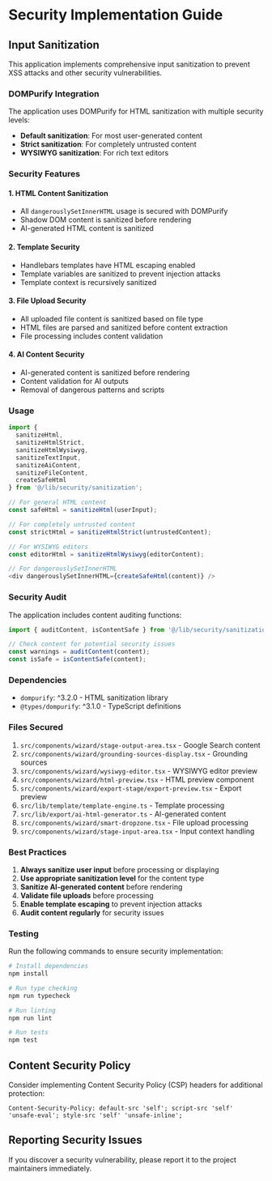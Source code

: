 # Security Implementation Guide

## Input Sanitization

This application implements comprehensive input sanitization to prevent XSS attacks and other security vulnerabilities.

### DOMPurify Integration

The application uses DOMPurify for HTML sanitization with multiple security levels:

- **Default sanitization**: For most user-generated content
- **Strict sanitization**: For completely untrusted content
- **WYSIWYG sanitization**: For rich text editors

### Security Features

#### 1. HTML Content Sanitization
- All `dangerouslySetInnerHTML` usage is secured with DOMPurify
- Shadow DOM content is sanitized before rendering
- AI-generated HTML content is sanitized

#### 2. Template Security
- Handlebars templates have HTML escaping enabled
- Template variables are sanitized to prevent injection attacks
- Template context is recursively sanitized

#### 3. File Upload Security
- All uploaded file content is sanitized based on file type
- HTML files are parsed and sanitized before content extraction
- File processing includes content validation

#### 4. AI Content Security
- AI-generated content is sanitized before rendering
- Content validation for AI outputs
- Removal of dangerous patterns and scripts

### Usage

```typescript
import { 
  sanitizeHtml, 
  sanitizeHtmlStrict, 
  sanitizeHtmlWysiwyg,
  sanitizeTextInput,
  sanitizeAiContent,
  sanitizeFileContent,
  createSafeHtml
} from '@/lib/security/sanitization';

// For general HTML content
const safeHtml = sanitizeHtml(userInput);

// For completely untrusted content
const strictHtml = sanitizeHtmlStrict(untrustedContent);

// For WYSIWYG editors
const editorHtml = sanitizeHtmlWysiwyg(editorContent);

// For dangerouslySetInnerHTML
<div dangerouslySetInnerHTML={createSafeHtml(content)} />
```

### Security Audit

The application includes content auditing functions:

```typescript
import { auditContent, isContentSafe } from '@/lib/security/sanitization';

// Check content for potential security issues
const warnings = auditContent(content);
const isSafe = isContentSafe(content);
```

### Dependencies

- `dompurify`: ^3.2.0 - HTML sanitization library
- `@types/dompurify`: ^3.1.0 - TypeScript definitions

### Files Secured

1. `src/components/wizard/stage-output-area.tsx` - Google Search content
2. `src/components/wizard/grounding-sources-display.tsx` - Grounding sources
3. `src/components/wizard/wysiwyg-editor.tsx` - WYSIWYG editor preview
4. `src/components/wizard/html-preview.tsx` - HTML preview component
5. `src/components/wizard/export-stage/export-preview.tsx` - Export preview
6. `src/lib/template/template-engine.ts` - Template processing
7. `src/lib/export/ai-html-generator.ts` - AI-generated content
8. `src/components/wizard/smart-dropzone.tsx` - File upload processing
9. `src/components/wizard/stage-input-area.tsx` - Input context handling

### Best Practices

1. **Always sanitize user input** before processing or displaying
2. **Use appropriate sanitization level** for the content type
3. **Sanitize AI-generated content** before rendering
4. **Validate file uploads** before processing
5. **Enable template escaping** to prevent injection attacks
6. **Audit content regularly** for security issues

### Testing

Run the following commands to ensure security implementation:

```bash
# Install dependencies
npm install

# Run type checking
npm run typecheck

# Run linting
npm run lint

# Run tests
npm test
```

## Content Security Policy

Consider implementing Content Security Policy (CSP) headers for additional protection:

```
Content-Security-Policy: default-src 'self'; script-src 'self' 'unsafe-eval'; style-src 'self' 'unsafe-inline';
```

## Reporting Security Issues

If you discover a security vulnerability, please report it to the project maintainers immediately.